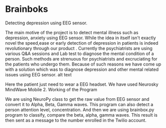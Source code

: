 # Brainboks
Detecting depression using EEG sensor.

The main motive of the project is to detect mental illness such as depression, anxiety using EEG sensor. While the idea in itself isn't exactly novel the speed,ease or early detection of depression in patients is indeed revolutionary through our product . Currently the psychiatrists are using various Q&A sessions and Lab test to diagnose the mental condition of a person. Such methods are strenuous for psychiatrists and excruciating for the patients who undergo them. Because of such reasons we have come up with a solution which was to diagnose depression and other mental related issues using EEG sensor. alt text

Here the patient just need to wear a EEG headset. We have used Neurosky MindWave Mobile 2.
Working of the Program

We are using NeuroPy class to get the raw value from EEG sensor and convert it to Alpha, Beta, Gamma waves. This program can also detect a person attention level, concentration. And then we are using brainbox.py program to classify, compare the beta, alpha, gamma waves. This result is then sent as a message to the number enrolled in the Twilio account.
